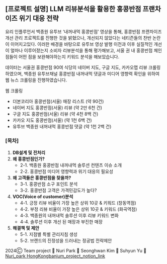 ## **[프로젝트 설명]** **LLM 리뷰분석을 활용한  홍콩반점 프랜차이즈 위기 대응 전략**

요리 인플루언서 백종원 유투브 ‘내꺼내먹 홍콩반점’ 영상을 통해, 홍콩반점 프랜차이즈 개선 관리 프로젝트를 진행한 것을 밝혔으나, 개선되지 않았다는 네티즌들의 찬반 논란이 이어지고있다. 이러한 배경을 바탕으로 유투브 영상 발행 이전과 이후 실질적인 개선이 얼마나 이루어졌는지 소비자 리뷰분석을 통해 평가해보고, 서울 권 내 홍콩반점 체인점들이 어떤 점을 보완해야하는지 키워드 분석을 해보았습니다.

데이터는 서울권 홍콩반점 90여 식당의 네이버 지도, 구글 지도, 카카오맵 리뷰 크롤링 하였으며, 백종원 유투브채널 홍콩반점 내꺼내먹 댓글과 미디어 영향력 확인을 위하여 웹 뉴스 크롤링을 진행하였습니다.

웹 크롤링

- 더본코리아 홍콩반점(서울) 매장 리스트 (약 90건)
- 네이버 지도 홍콩반점(서울) 리뷰 (약 2만 6천 건)
- 구글 지도 홍콩반점(서울) 리뷰 (약 4천 8백 건)
- 카카오 지도 홍콩반점(서울) (약 1천 6백 건)
- 유투브 백종원 내꺼내먹 홍콩반점 댓글 (약 1천 2백 건)


### **[목차]**

1. **DB설계 및 전처리**
2. **왜 홍콩반점인가?**
    - 2-1. 백종원 홍콩반점 내꺼내먹 솔루션 컨텐츠 이슈 소개
    - 2-2. 홍콩반점 미디어 영향력과 위기 대응의 필요성
3. **왜 고객들은 홍콩반점을 찾을까?**
    - 3-1. 홍콩반점 소구 포인트 분석
    - 3-2. 홍콩반점 고객은 가격민감도가 높다?
4. **VOC(Voice of customer)분석**
    - 4-1. 긍정 리뷰 비율이 가장 높은 상위 10곳 & 키워드 (창동역점)
    - 4-2. 부정 리뷰 비율이 가장 높은 상위 10곳 & 키워드 (화곡역점)
    - 4-3. 백종원의 내꺼내먹 솔루션 이후 리뷰 키워드 변화
    - 4-4. 솔루션 이후 개선 된 매장과 부진한 매장
5. **해결책 및 제안**
    - 5-1. 지점별 특별 관리지침 생성
    - 5-2. 브랜드의 진정성을 드러내는 정공법 전략제안


2024Ⓒ Team project 👾 Nuri Park 👾 Seonghwan Kim 👾 Suhyun Yu  🚀 [Nuri_park HongKongbanjum_project_notion_link](https://www.notion.so/LLM-10cdcdf0254280efbcfed75f124a410e?pvs=4)    
